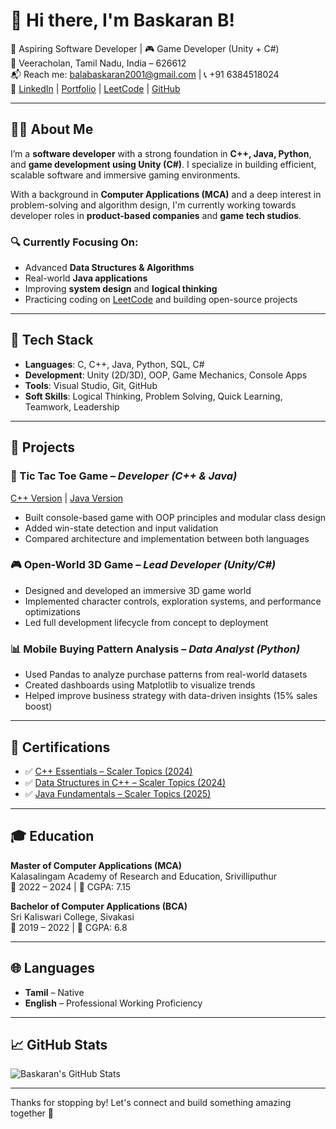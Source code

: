# 👋 Hi there, I'm Baskaran B!

🎯 Aspiring Software Developer | 🎮 Game Developer (Unity + C#)  
📍 Veeracholan, Tamil Nadu, India – 626612  
📬 Reach me: [balabaskaran2001@gmail.com](mailto:balabaskaran2001@gmail.com) | 📞 +91 6384518024  
🔗 [LinkedIn](https://www.linkedin.com/in/baskaran001) | [Portfolio](https://baskaran01.github.io/baskaran_portfolio/) | [LeetCode](https://leetcode.com/u/baskaran01) | [GitHub](https://github.com/baskaran01)

---

## 👨‍💻 About Me

I’m a **software developer** with a strong foundation in **C++, Java, Python**, and **game development using Unity (C#)**. I specialize in building efficient, scalable software and immersive gaming environments.

With a background in **Computer Applications (MCA)** and a deep interest in problem-solving and algorithm design, I'm currently working towards developer roles in **product-based companies** and **game tech studios**.

### 🔍 Currently Focusing On:
- Advanced **Data Structures & Algorithms**
- Real-world **Java applications**
- Improving **system design** and **logical thinking**
- Practicing coding on [LeetCode](https://leetcode.com/u/baskaran01) and building open-source projects

---

## 🧰 Tech Stack

- **Languages**: C, C++, Java, Python, SQL, C#
- **Development**: Unity (2D/3D), OOP, Game Mechanics, Console Apps
- **Tools**: Visual Studio, Git, GitHub
- **Soft Skills**: Logical Thinking, Problem Solving, Quick Learning, Teamwork, Leadership

---

## 🚀 Projects

### 🧠 Tic Tac Toe Game – *Developer (C++ & Java)*  
[C++ Version](https://github.com/baskaran01/Tic-Tac-Toe-Game-in-C-) | [Java Version](https://github.com/baskaran01/TicTacToe)
- Built console-based game with OOP principles and modular class design
- Added win-state detection and input validation
- Compared architecture and implementation between both languages

### 🎮 Open-World 3D Game – *Lead Developer (Unity/C#)*
- Designed and developed an immersive 3D game world
- Implemented character controls, exploration systems, and performance optimizations
- Led full development lifecycle from concept to deployment

### 📊 Mobile Buying Pattern Analysis – *Data Analyst (Python)*
- Used Pandas to analyze purchase patterns from real-world datasets
- Created dashboards using Matplotlib to visualize trends
- Helped improve business strategy with data-driven insights (15% sales boost)

---

## 📜 Certifications

- ✅ [C++ Essentials – Scaler Topics (2024)](https://drive.google.com/file/d/1Ut8cbyXehtmTseV-RA9tYxsavH39D185/view?usp=sharing)
- ✅ [Data Structures in C++ – Scaler Topics (2024)](https://drive.google.com/file/d/18uWrQGX4GKpSZBczNr15fP-xdBBvdmVm/view?usp=sharing)
- ✅ [Java Fundamentals – Scaler Topics (2025)](https://drive.google.com/file/d/1CNuf0I90rsRlR_3q-hYniu7SsqQr-B2Y/view?usp=sharing)

---

## 🎓 Education

**Master of Computer Applications (MCA)**  
Kalasalingam Academy of Research and Education, Srivilliputhur  
📅 2022 – 2024 | 🎯 CGPA: 7.15

**Bachelor of Computer Applications (BCA)**  
Sri Kaliswari College, Sivakasi  
📅 2019 – 2022 | 🎯 CGPA: 6.8

---

## 🌐 Languages

- **Tamil** – Native  
- **English** – Professional Working Proficiency

---

## 📈 GitHub Stats

![Baskaran's GitHub Stats](https://github-readme-stats.vercel.app/api?username=baskaran01&show_icons=true&theme=tokyonight)

---

Thanks for stopping by! Let's connect and build something amazing together 🚀
